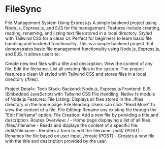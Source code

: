# FileSync
 
File Management System Using Express.js
A simple backend project using Node.js, Express.js, and EJS for file management. Features include creating, reading, renaming, and listing text files stored in a local directory. Styled with Tailwind CSS for a clean UI. Perfect for beginners to learn basic file handling and backend functionality.
This is a simple backend project that demonstrates basic file management functionality using Node.js, Express.js, and EJS. It allows users to:

Create new text files with a title and description.
View the content of any file.
Edit the filename.
List all existing files in the system.
The project features a clean UI styled with Tailwind CSS and stores files in a local directory (/files).

Project Details:
Tech Stack:
Backend: Node.js, Express.js
Frontend: EJS (Embedded JavaScript) with Tailwind CSS
File Handling: Native fs module of Node.js
Features:
File Listing: Displays all files stored in the ./files directory on the home page.
File Reading: Users can click "Read More" to view the content of a file.
File Editing: Rename any existing file through the "Edit FileName" option.
File Creation: Add a new file by providing a title and description.
Routes Overview:
/ - Home page displaying a list of all files.
/files/:filename - Reads and displays the content of a specific file.
/edit/:filename - Renders a form to edit the filename.
/edit/ (POST) - Renames the file based on user input.
/create (POST) - Creates a new file with the title and description provided by the user.
